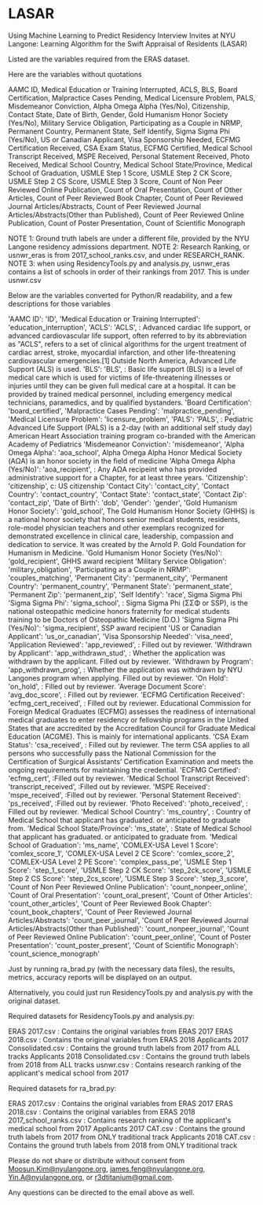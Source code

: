 # LASAR
Using Machine Learning to Predict Residency Interview Invites at NYU Langone: Learning Algorithm for the Swift Appraisal of Residents (LASAR)



Listed are the variables required from the ERAS dataset.

Here are the variables without quotations

AAMC ID,
Medical Education or Training Interrupted,
ACLS,
BLS,
Board Certification,
Malpractice Cases Pending,
Medical Licensure Problem,
PALS,
Misdemeanor Conviction,
Alpha Omega Alpha (Yes/No),
Citizenship,
Contact State,
Date of Birth,
Gender,
Gold Humanism Honor Society (Yes/No),
Military Service Obligation,
Participating as a Couple in NRMP,
Permanent Country,
Permanent State,
Self Identify,
Sigma Sigma Phi (Yes/No),
US or Canadian Applicant,
Visa Sponsorship Needed,
ECFMG Certification Received,
CSA Exam Status,
ECFMG Certified,
Medical School Transcript Received,
MSPE Received,
Personal Statement Received,
Photo Received,
Medical School Country,
Medical School State/Province,
Medical School of Graduation,
USMLE Step 1 Score,
USMLE Step 2 CK Score,
USMLE Step 2 CS Score,
USMLE Step 3 Score,
Count of Non Peer Reviewed Online Publication,
Count of Oral Presentation,
Count of Other Articles,
Count of Peer Reviewed Book Chapter,
Count of Peer Reviewed Journal Articles/Abstracts,
Count of Peer Reviewed Journal Articles/Abstracts(Other than Published),
Count of Peer Reviewed Online Publication,
Count of Poster Presentation,
Count of Scientific Monograph

NOTE 1: Ground truth labels are under a different file, provided by the NYU Langone residency admissions department.
NOTE 2: Research Ranking, or usnwr_eras is from 2017_school_ranks.csv, and under RESEARCH_RANK. 
NOTE 3: when using ResidencyTools.py and analysis.py, usnwr_eras contains a list of schools in order of their rankings from 2017. This is under usnwr.csv


Below are the variables converted for Python/R readability, and a few descriptions for those variables

'AAMC ID': 'ID',
'Medical Education or Training Interrupted': 'education_interruption',
'ACLS': 'ACLS', : Advanced cardiac life support, or advanced cardiovascular life support, often referred to by its abbreviation as "ACLS", refers to a set of clinical algorithms for the urgent treatment of cardiac arrest, stroke, myocardial infarction, and other life-threatening cardiovascular emergencies.[1] Outside North America, Advanced Life Support (ALS) is used.
'BLS': 'BLS', : Basic life support (BLS) is a level of medical care which is used for victims of life-threatening illnesses or injuries until they can be given full medical care at a hospital. It can be provided by trained medical personnel, including emergency medical technicians, paramedics, and by qualified bystanders.
'Board Certification': 'board_certified',
'Malpractice Cases Pending': 'malpractice_pending',
'Medical Licensure Problem': 'licensure_problem',
'PALS': 'PALS', : Pediatric Advanced Life Support (PALS) is a 2-day (with an additional self study day) American Heart Association training program co-branded with the American Academy of Pediatrics
'Misdemeanor Conviction': 'misdemeanor',
'Alpha Omega Alpha': 'aoa_school', Alpha Omega Alpha Honor Medical Society (ΑΩΑ) is an honor society in the field of medicine
'Alpha Omega Alpha (Yes/No)': 'aoa_recipient', : Any ΑΩΑ recipeint who has provided administrative support for a Chapter, for at least three years.
'Citizenship': 'citizenship', c: US citizenship
'Contact City': 'contact_city',
'Contact Country': 'contact_country',
'Contact State': 'contact_state',
'Contact Zip': 'contact_zip',
'Date of Birth': 'dob',
'Gender': 'gender',
'Gold Humanism Honor Society': 'gold_school', The Gold Humanism Honor Society (GHHS) is a national honor society that honors senior medical students, residents, role-model physician teachers and other exemplars recognized for demonstrated excellence in clinical care, leadership, compassion and dedication to service. It was created by the Arnold P. Gold Foundation for Humanism in Medicine.
'Gold Humanism Honor Society (Yes/No)': 'gold_recipient', GHHS award recipient
'Military Service Obligation': 'military_obligation',
'Participating as a Couple in NRMP': 'couples_matching',
'Permanent City': 'permanent_city',
'Permanent Country': 'permanent_country',
'Permanent State': 'permanent_state',
'Permanent Zip': 'permanent_zip',
'Self Identify': 'race', Sigma Sigma Phi
'Sigma Sigma Phi': 'sigma_school', : Sigma Sigma Phi (ΣΣΦ or SSP), is the national osteopathic medicine honors fraternity for medical students training to be Doctors of Osteopathic Medicine (D.O.)
'Sigma Sigma Phi (Yes/No)': 'sigma_recipient', SSP award recipient
'US or Canadian Applicant': 'us_or_canadian',
'Visa Sponsorship Needed': 'visa_need',
'Application Reviewed': 'app_reviewed', : Filled out by reviewer.
'Withdrawn by Applicant': 'app_withdrawn_stud', : Whether the application was withdrawn by the applicant. Filled out by reviewer.
'Withdrawn by Program': 'app_withdrawn_prog', :  Whether the application was withdrawn by NYU Langones program when applying. Filled out by reviewer.
'On Hold': 'on_hold', : Filled out by reviewer.
'Average Document Score': 'avg_doc_score', : Filled out by reviewer.
'ECFMG Certification Received': 'ecfmg_cert_received', : Filled out by reviewer. Educational Commission for Foreign Medical Graduates (ECFMG) assesses the readiness of international medical graduates to enter residency or fellowship programs in the United States that are accredited by the Accreditation Council for Graduate Medical Education (ACGME). This is mainly for international applicants.
'CSA Exam Status': 'csa_received', : Filled out by reviewer. The term CSA applies to all persons who successfully pass the National Commission for the Certification of Surgical Assistants’ Certification Examination and meets the ongoing requirements for maintaining the credential.
'ECFMG Certified': 'ecfmg_cert', :Filled out by reviewer.
'Medical School Transcript Received': 'transcript_received', :Filled out by reviewer.
'MSPE Received': 'mspe_received', :Filled out by reviewer.
'Personal Statement Received': 'ps_received', :Filled out by reviewer.
'Photo Received': 'photo_received', : Filled out by reviewer.
'Medical School Country': 'ms_country', : Country of Medical School that applicant has graduated. or anticipated to graduate from.
'Medical School State/Province': 'ms_state', : State of Medical School that applicant has graduated. or anticipated to graduate from.
'Medical School of Graduation': 'ms_name',
'COMLEX-USA Level 1 Score': 'comlex_score_1',
'COMLEX-USA Level 2 CE Score': 'comlex_score_2',
'COMLEX-USA Level 2 PE Score': 'complex_pass_pe',
'USMLE Step 1 Score': 'step_1_score',
'USMLE Step 2 CK Score': 'step_2ck_score',
'USMLE Step 2 CS Score': 'step_2cs_score',
'USMLE Step 3 Score': 'step_3_score',
'Count of Non Peer Reviewed Online Publication': 'count_nonpeer_online',
'Count of Oral Presentation': 'count_oral_present',
'Count of Other Articles': 'count_other_articles',
'Count of Peer Reviewed Book Chapter': 'count_book_chapters',
'Count of Peer Reviewed Journal Articles/Abstracts': 'count_peer_journal',
'Count of Peer Reviewed Journal Articles/Abstracts(Other than Published)': 'count_nonpeer_journal',
'Count of Peer Reviewed Online Publication': 'count_peer_online',
'Count of Poster Presentation': 'count_poster_present',
'Count of Scientific Monograph': 'count_science_monograph'





Just by running ra_brad.py (with the necessary data files), the results, metrics,
accuracy reports will be displayed on an output. 

Alternatively, you could just run ResidencyTools.py and analysis.py 
with the original dataset. 

Required datasets for ResidencyTools.py and analysis.py: 

ERAS 2017.csv : Contains the original variables from ERAS 2017
ERAS 2018.csv : Contains the original variables from ERAS 2018
Applicants 2017 Consolidated.csv : Contains the ground truth labels from 2017 from ALL tracks
Applicants 2018 Consolidated.csv : Contains the ground truth labels from 2018 from ALL tracks
usnwr.csv : Contains research ranking of the applicant's medical school from 2017

Required datasets for ra_brad.py:

ERAS 2017.csv : Contains the original variables from ERAS 2017
ERAS 2018.csv : Contains the original variables from ERAS 2018
2017_school_ranks.csv : Contains research ranking of the applicant's medical school from 2017
Applicants 2017 CAT.csv : Contains the ground truth labels from 2017 from ONLY traditional track
Applicants 2018 CAT.csv : Contains the ground truth labels from 2018 from ONLY traditional track

Please do not share or distribute without consent from 
Moosun.Kim@nyulangone.org, james.feng@nyulangone.org, Yin.A@nyulangone.org, or r3dtitanium@gmail.com.

Any questions can be directed to the email above as well.
